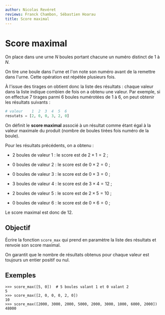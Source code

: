 ```yaml
---
author: Nicolas Revéret
reviews: Franck Chambon, Sébastien Hoarau
title: Score maximal
---
```


# Score maximal

On place dans une urne $N$ boules portant chacune un numéro distinct de $1$ à $N$.

On tire une boule dans l'urne et l'on note son numéro avant de la remettre dans l'urne. Cette opération est répétée plusieurs fois.

À l'issue des tirages on obtient donc la liste des résultats : chaque valeur dans la liste indique combien de fois on a obtenu une valeur. Par exemple, si on effectue 7 tirages parmi 6 boules numérotées de 1 à 6, on peut obtenir les résultats suivants :

```python
# valeur    1  2  3  4  5  6
resutats = [2, 0, 0, 3, 2, 0]
```

On définit le **score maximal** associé à un résultat comme étant égal à la valeur maximale du produit (nombre de boules tirées fois numéro de la boule).

Pour les résultats précédents, on a obtenu :

* 2 boules de valeur 1 : le score est de $2 × 1 = 2$ ;

* 0 boules de valeur 2 : le score est de $0 × 2 = 0$ ;

* 0 boules de valeur 3 : le score est de $0 × 3 = 0$ ;

* 3 boules de valeur 4 : le score est de $3 × 4 = 12$ ;

* 2 boules de valeur 5 : le score est de $2 × 5 = 10$ ;

* 0 boules de valeur 6 : le score est de $0 × 6 = 0$ ;

Le score maximal est donc de $12$.

## Objectif

Écrire la fonction `score_max` qui prend en paramètre la liste des résultats et renvoie son score maximal.

On garantit que le nombre de résultats obtenus pour chaque valeur est toujours un entier positif ou nul.

## Exemples

```pycon
>>> score_max([5, 0])  # 5 boules valant 1 et 0 valant 2
5
>>> score_max([2, 0, 0, 0, 2, 0])
10
>>> score_max([2000, 3000, 2000, 5000, 2000, 3000, 1000, 6000, 2000])
48000
```

